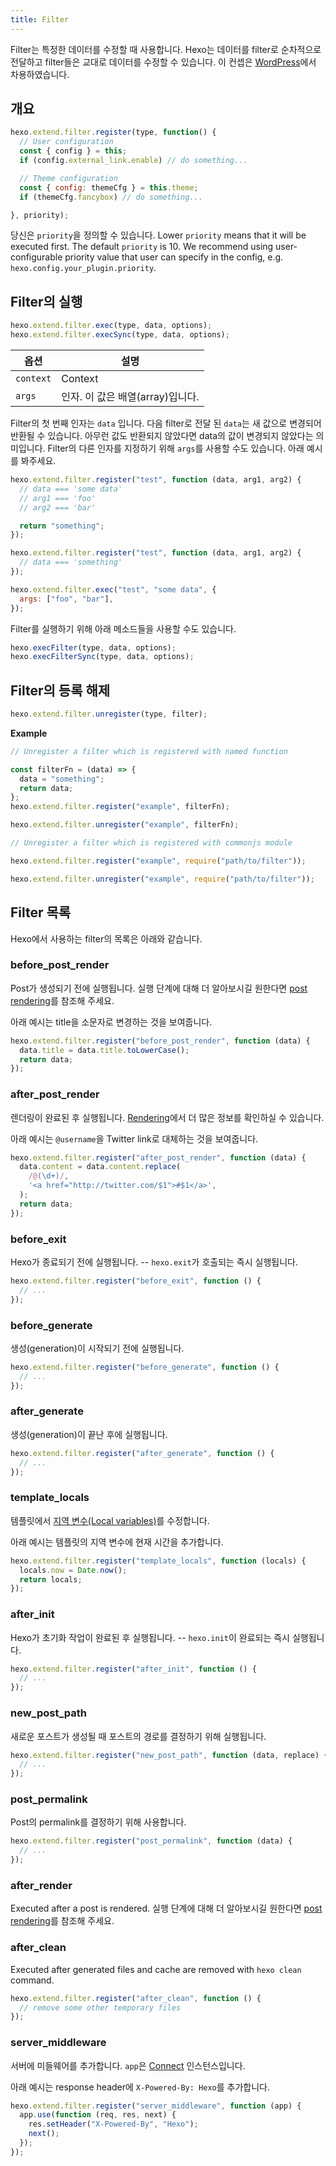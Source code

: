 ```yaml
---
title: Filter
---
```


Filter는 특정한 데이터를 수정할 때 사용합니다. Hexo는 데이터를 filter로 순차적으로 전달하고 filter들은 교대로 데이터를 수정할 수 있습니다. 이 컨셉은 [WordPress](http://codex.wordpress.org/Plugin_API#Filters)에서 차용하였습니다.

## 개요

```js
hexo.extend.filter.register(type, function() {
  // User configuration
  const { config } = this;
  if (config.external_link.enable) // do something...

  // Theme configuration
  const { config: themeCfg } = this.theme;
  if (themeCfg.fancybox) // do something...

}, priority);
```

당신은 `priority`을 정의할 수 있습니다. Lower `priority` means that it will be executed first. The default `priority` is 10. We recommend using user-configurable priority value that user can specify in the config, e.g. `hexo.config.your_plugin.priority`.

## Filter의 실행

```js
hexo.extend.filter.exec(type, data, options);
hexo.extend.filter.execSync(type, data, options);
```

| 옵션        | 설명                     |
| --------- | ---------------------- |
| `context` | Context                |
| `args`    | 인자. 이 값은 배열(array)입니다. |

Filter의 첫 번째 인자는 `data` 입니다. 다음 filter로 전달 된 `data`는 새 값으로 변경되어 반환될 수 있습니다. 아무런 값도 반환되지 않았다면 data의 값이 변경되지 않았다는 의미입니다. Filter의 다른 인자를 지정하기 위해 `args`를 사용할 수도 있습니다. 아래 예시를 봐주세요.

```js
hexo.extend.filter.register("test", function (data, arg1, arg2) {
  // data === 'some data'
  // arg1 === 'foo'
  // arg2 === 'bar'

  return "something";
});

hexo.extend.filter.register("test", function (data, arg1, arg2) {
  // data === 'something'
});

hexo.extend.filter.exec("test", "some data", {
  args: ["foo", "bar"],
});
```

Filter를 실행하기 위해 아래 메소드들을 사용할 수도 있습니다.

```js
hexo.execFilter(type, data, options);
hexo.execFilterSync(type, data, options);
```

## Filter의 등록 해제

```js
hexo.extend.filter.unregister(type, filter);
```

**Example**

```js
// Unregister a filter which is registered with named function

const filterFn = (data) => {
  data = "something";
  return data;
};
hexo.extend.filter.register("example", filterFn);

hexo.extend.filter.unregister("example", filterFn);
```

```js
// Unregister a filter which is registered with commonjs module

hexo.extend.filter.register("example", require("path/to/filter"));

hexo.extend.filter.unregister("example", require("path/to/filter"));
```

## Filter 목록

Hexo에서 사용하는 filter의 목록은 아래와 같습니다.

### before_post_render

Post가 생성되기 전에 실행됩니다. 실행 단계에 대해 더 알아보시길 원한다면 [post rendering](posts.html#Render)를 참조해 주세요.

아래 예시는 title을 소문자로 변경하는 것을 보여줍니다.

```js
hexo.extend.filter.register("before_post_render", function (data) {
  data.title = data.title.toLowerCase();
  return data;
});
```

### after_post_render

렌더링이 완료된 후 실행됩니다. [Rendering](rendering.html#after_render_Filters)에서 더 많은 정보를 확인하실 수 있습니다.

아래 예시는 `@username`을 Twitter link로 대체하는 것을 보여줍니다.

```js
hexo.extend.filter.register("after_post_render", function (data) {
  data.content = data.content.replace(
    /@(\d+)/,
    '<a href="http://twitter.com/$1">#$1</a>',
  );
  return data;
});
```

### before_exit

Hexo가 종료되기 전에 실행됩니다. -- `hexo.exit`가 호출되는 즉시 실행됩니다.

```js
hexo.extend.filter.register("before_exit", function () {
  // ...
});
```

### before_generate

생성(generation)이 시작되기 전에 실행됩니다.

```js
hexo.extend.filter.register("before_generate", function () {
  // ...
});
```

### after_generate

생성(generation)이 끝난 후에 실행됩니다.

```js
hexo.extend.filter.register("after_generate", function () {
  // ...
});
```

### template_locals

템플릿에서 [지역 변수(Local variables)](../docs/variables.html)를 수정합니다.

아래 예시는 템플릿의 지역 변수에 현재 시간을 추가합니다.

```js
hexo.extend.filter.register("template_locals", function (locals) {
  locals.now = Date.now();
  return locals;
});
```

### after_init

Hexo가 초기화 작업이 완료된 후 실행됩니다. -- `hexo.init`이 완료되는 즉시 실행됩니다.

```js
hexo.extend.filter.register("after_init", function () {
  // ...
});
```

### new_post_path

새로운 포스트가 생성될 때 포스트의 경로를 결정하기 위해 실행됩니다.

```js
hexo.extend.filter.register("new_post_path", function (data, replace) {
  // ...
});
```

### post_permalink

Post의 permalink를 결정하기 위해 사용합니다.

```js
hexo.extend.filter.register("post_permalink", function (data) {
  // ...
});
```

### after_render

Executed after a post is rendered. 실행 단계에 대해 더 알아보시길 원한다면 [post rendering](posts.html#Render)를 참조해 주세요.

### after_clean

Executed after generated files and cache are removed with `hexo clean` command.

```js
hexo.extend.filter.register("after_clean", function () {
  // remove some other temporary files
});
```

### server_middleware

서버에 미들웨어를 추가합니다. `app`은 [Connect][] 인스턴스입니다.

아래 예시는 response header에 `X-Powered-By: Hexo`를 추가합니다.

```js
hexo.extend.filter.register("server_middleware", function (app) {
  app.use(function (req, res, next) {
    res.setHeader("X-Powered-By", "Hexo");
    next();
  });
});
```

[Connect]: https://github.com/senchalabs/connect
